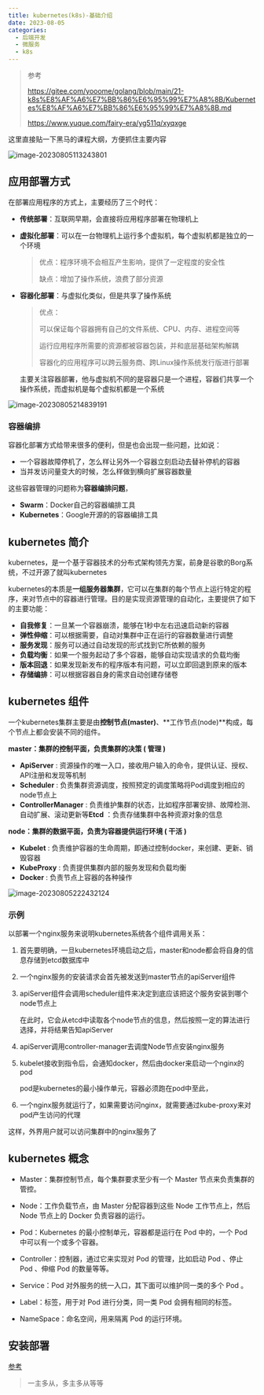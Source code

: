 ```yaml
---
title: kubernetes(k8s)-基础介绍
date: 2023-08-05
categories: 
  - 后端开发
  - 微服务	
  - k8s
---
```


> 参考
>
> https://gitee.com/yooome/golang/blob/main/21-k8s%E8%AF%A6%E7%BB%86%E6%95%99%E7%A8%8B/Kubernetes%E8%AF%A6%E7%BB%86%E6%95%99%E7%A8%8B.md
>
> https://www.yuque.com/fairy-era/yg511q/xyqxge

这里直接贴一下黑马的课程大纲，方便抓住主要内容

![image-20230805113243801](https://typora-1309665611.cos.ap-nanjing.myqcloud.com/typora/image-20230805113243801.png)



## 应用部署方式

在部署应用程序的方式上，主要经历了三个时代：

- **传统部署**：互联网早期，会直接将应用程序部署在物理机上

- **虚拟化部署**：可以在一台物理机上运行多个虚拟机，每个虚拟机都是独立的一个环境

  > 优点：程序环境不会相互产生影响，提供了一定程度的安全性
  >
  > 缺点：增加了操作系统，浪费了部分资源

- **容器化部署**：与虚拟化类似，但是共享了操作系统

  > 优点：
  >
  > 可以保证每个容器拥有自己的文件系统、CPU、内存、进程空间等
  >
  > 运行应用程序所需要的资源都被容器包装，并和底层基础架构解耦
  >
  > 容器化的应用程序可以跨云服务商、跨Linux操作系统发行版进行部署

  主要关注容器部署，他与虚拟机不同的是容器只是一个进程，容器们共享一个操作系统，而虚拟机是每个虚拟机都是一个系统

![image-20230805214839191](https://typora-1309665611.cos.ap-nanjing.myqcloud.com/typora/image-20230805214839191.png)

### 容器编排

容器化部署方式给带来很多的便利，但是也会出现一些问题，比如说：

- 一个容器故障停机了，怎么样让另外一个容器立刻启动去替补停机的容器
- 当并发访问量变大的时候，怎么样做到横向扩展容器数量

这些容器管理的问题称为**容器编排问题**，

- **Swarm**：Docker自己的容器编排工具
- **Kubernetes**：Google开源的的容器编排工具

## kubernetes 简介

kubernetes，是一个基于容器技术的分布式架构领先方案，前身是谷歌的Borg系统，不过开源了就叫kubernetes

kubernetes的本质是**一组服务器集群**，它可以在集群的每个节点上运行特定的程序，来对节点中的容器进行管理。目的是实现资源管理的自动化，主要提供了如下的主要功能：

- **自我修复**：一旦某一个容器崩溃，能够在1秒中左右迅速启动新的容器
- **弹性伸缩**：可以根据需要，自动对集群中正在运行的容器数量进行调整
- **服务发现**：服务可以通过自动发现的形式找到它所依赖的服务
- **负载均衡**：如果一个服务起动了多个容器，能够自动实现请求的负载均衡
- **版本回退**：如果发现新发布的程序版本有问题，可以立即回退到原来的版本
- **存储编排**：可以根据容器自身的需求自动创建存储卷

## kubernetes 组件

一个kubernetes集群主要是由**控制节点(master)**、**工作节点(node)**构成，每个节点上都会安装不同的组件。

**master：集群的控制平面，负责集群的决策 ( 管理 )**

- **ApiServer** : 资源操作的唯一入口，接收用户输入的命令，提供认证、授权、API注册和发现等机制
- **Scheduler** : 负责集群资源调度，按照预定的调度策略将Pod调度到相应的node节点上
- **ControllerManager** : 负责维护集群的状态，比如程序部署安排、故障检测、自动扩展、滚动更新等**Etcd** ：负责存储集群中各种资源对象的信息

**node：集群的数据平面，负责为容器提供运行环境 ( 干活 )**

- **Kubelet** : 负责维护容器的生命周期，即通过控制docker，来创建、更新、销毁容器
- **KubeProxy** : 负责提供集群内部的服务发现和负载均衡
- **Docker** : 负责节点上容器的各种操作

![image-20230805222432124](https://typora-1309665611.cos.ap-nanjing.myqcloud.com/typora/image-20230805222432124.png)

### 示例

以部署一个nginx服务来说明kubernetes系统各个组件调用关系：

1. 首先要明确，一旦kubernetes环境启动之后，master和node都会将自身的信息存储到etcd数据库中

2. 一个nginx服务的安装请求会首先被发送到master节点的apiServer组件

3. apiServer组件会调用scheduler组件来决定到底应该把这个服务安装到哪个node节点上

   在此时，它会从etcd中读取各个node节点的信息，然后按照一定的算法进行选择，并将结果告知apiServer

4. apiServer调用controller-manager去调度Node节点安装nginx服务

5. kubelet接收到指令后，会通知docker，然后由docker来启动一个nginx的pod

   pod是kubernetes的最小操作单元，容器必须跑在pod中至此，

6. 一个nginx服务就运行了，如果需要访问nginx，就需要通过kube-proxy来对pod产生访问的代理

这样，外界用户就可以访问集群中的nginx服务了

## kubernetes 概念

- Master：集群控制节点，每个集群要求至少有一个 Master 节点来负责集群的管控。

- Node：工作负载节点，由 Master 分配容器到这些 Node 工作节点上，然后 Node 节点上的 Docker 负责容器的运行。

- Pod：Kubernetes 的最小控制单元，容器都是运行在 Pod 中的，一个 Pod 中可以有一个或多个容器。

- Controller：控制器，通过它来实现对 Pod 的管理，比如启动 Pod 、停止 Pod 、伸缩 Pod 的数量等等。

- Service：Pod 对外服务的统一入口，其下面可以维护同一类的多个 Pod 。

- Label：标签，用于对 Pod 进行分类，同一类 Pod 会拥有相同的标签。

- NameSpace：命名空间，用来隔离 Pod 的运行环境。

## 安装部署

[参考](https://www.yuque.com/fairy-era/yg511q/hg3u04)

> 一主多从，多主多从等等
